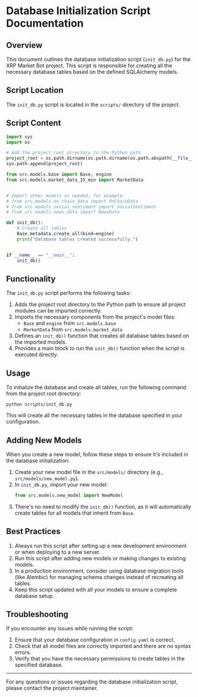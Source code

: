 # Database Initialization Script Documentation

## Overview

This document outlines the database initialization script (`init_db.py`) for the XRP Market Bot project. This script is responsible for creating all the necessary database tables based on the defined SQLAlchemy models.

## Script Location

The `init_db.py` script is located in the `scripts/` directory of the project.

## Script Content

```python
import sys
import os

# Add the project root directory to the Python path
project_root = os.path.dirname(os.path.dirname(os.path.abspath(__file__)))
sys.path.append(project_root)

from src.models.base import Base, engine
from src.models.market_data_15_min import MarketData


# Import other models as needed, for example:
# from src.models.on_chain_data import OnChainData
# from src.models.social_sentiment import SocialSentiment
# from src.models.news_data import NewsData

def init_db():
    # Create all tables
    Base.metadata.create_all(bind=engine)
    print("Database tables created successfully.")


if __name__ == "__main__":
    init_db()
```

## Functionality

The `init_db.py` script performs the following tasks:

1. Adds the project root directory to the Python path to ensure all project modules can be imported correctly.
2. Imports the necessary components from the project's model files:
   - `Base` and `engine` from `src.models.base`
   - `MarketData` from `src.models.market_data`
3. Defines an `init_db()` function that creates all database tables based on the imported models.
4. Provides a main block to run the `init_db()` function when the script is executed directly.

## Usage

To initialize the database and create all tables, run the following command from the project root directory:

```
python scripts/init_db.py
```

This will create all the necessary tables in the database specified in your configuration.

## Adding New Models

When you create a new model, follow these steps to ensure it's included in the database initialization:

1. Create your new model file in the `src/models/` directory (e.g., `src/models/new_model.py`).
2. In `init_db.py`, import your new model:
   ```python
   from src.models.new_model import NewModel
   ```
3. There's no need to modify the `init_db()` function, as it will automatically create tables for all models that inherit from `Base`.

## Best Practices

1. Always run this script after setting up a new development environment or when deploying to a new server.
2. Run this script after adding new models or making changes to existing models.
3. In a production environment, consider using database migration tools (like Alembic) for managing schema changes instead of recreating all tables.
4. Keep this script updated with all your models to ensure a complete database setup.

## Troubleshooting

If you encounter any issues while running the script:

1. Ensure that your database configuration in `config.yaml` is correct.
2. Check that all model files are correctly imported and there are no syntax errors.
3. Verify that you have the necessary permissions to create tables in the specified database.

---

For any questions or issues regarding the database initialization script, please contact the project maintainer.